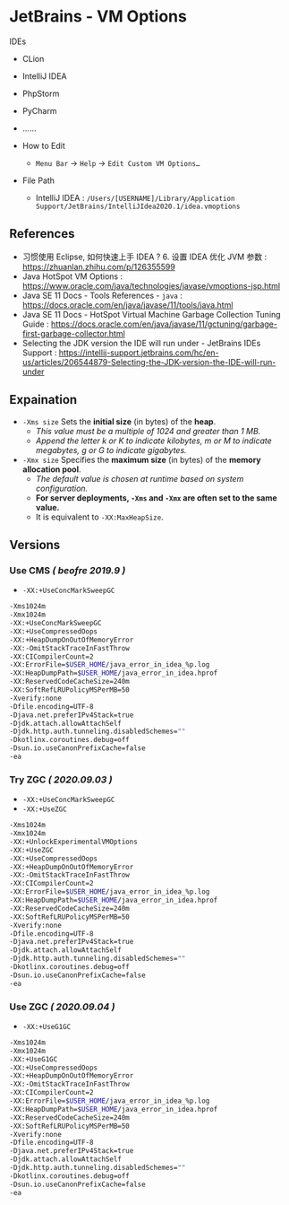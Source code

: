 # JetBrains - VM Options

IDEs

- CLion
- IntelliJ IDEA
- PhpStorm
- PyCharm
- ……

- How to Edit
    - `Menu Bar` → `Help` → `Edit Custom VM Options…`
- File Path
    - IntelliJ IDEA : `/Users/[USERNAME]/Library/Application Support/JetBrains/IntelliJIdea2020.1/idea.vmoptions`

## References

- 习惯使用 Eclipse, 如何快速上手 IDEA ? 6. 设置 IDEA 优化 JVM 参数 : https://zhuanlan.zhihu.com/p/126355599
- Java HotSpot VM Options : https://www.oracle.com/java/technologies/javase/vmoptions-jsp.html
- Java SE 11 Docs - Tools References - `java` : https://docs.oracle.com/en/java/javase/11/tools/java.html
- Java SE 11 Docs - HotSpot Virtual Machine Garbage Collection Tuning Guide : https://docs.oracle.com/en/java/javase/11/gctuning/garbage-first-garbage-collector.html
- Selecting the JDK version the IDE will run under - JetBrains IDEs Support : https://intellij-support.jetbrains.com/hc/en-us/articles/206544879-Selecting-the-JDK-version-the-IDE-will-run-under

## Expaination

- `-Xms size` Sets the **initial size** (in bytes) of the **heap**.
    - _This value must be a multiple of 1024 and greater than 1 MB._
    - _Append the letter k or K to indicate kilobytes, m or M to indicate megabytes, g or G to indicate gigabytes._
- `-Xmx size` Specifies the **maximum size** (in bytes) of the **memory allocation pool**.
    - _The default value is chosen at runtime based on system configuration._
    - **For server deployments, `-Xms` and `-Xmx` are often set to the same value.**
    - It is equivalent to `-XX:MaxHeapSize`.

## Versions

### Use CMS _( beofre 2019.9 )_

- `-XX:+UseConcMarkSweepGC`

```bash
-Xms1024m
-Xmx1024m
-XX:+UseConcMarkSweepGC
-XX:+UseCompressedOops
-XX:+HeapDumpOnOutOfMemoryError
-XX:-OmitStackTraceInFastThrow
-XX:CICompilerCount=2
-XX:ErrorFile=$USER_HOME/java_error_in_idea_%p.log
-XX:HeapDumpPath=$USER_HOME/java_error_in_idea.hprof
-XX:ReservedCodeCacheSize=240m
-XX:SoftRefLRUPolicyMSPerMB=50
-Xverify:none
-Dfile.encoding=UTF-8
-Djava.net.preferIPv4Stack=true
-Djdk.attach.allowAttachSelf
-Djdk.http.auth.tunneling.disabledSchemes=""
-Dkotlinx.coroutines.debug=off
-Dsun.io.useCanonPrefixCache=false
-ea
```

### Try ZGC _( 2020.09.03 )_

- `-XX:+UseConcMarkSweepGC`
- `-XX:+UseZGC`

```bash
-Xms1024m
-Xmx1024m
-XX:+UnlockExperimentalVMOptions
-XX:+UseZGC
-XX:+UseCompressedOops
-XX:+HeapDumpOnOutOfMemoryError
-XX:-OmitStackTraceInFastThrow
-XX:CICompilerCount=2
-XX:ErrorFile=$USER_HOME/java_error_in_idea_%p.log
-XX:HeapDumpPath=$USER_HOME/java_error_in_idea.hprof
-XX:ReservedCodeCacheSize=240m
-XX:SoftRefLRUPolicyMSPerMB=50
-Xverify:none
-Dfile.encoding=UTF-8
-Djava.net.preferIPv4Stack=true
-Djdk.attach.allowAttachSelf
-Djdk.http.auth.tunneling.disabledSchemes=""
-Dkotlinx.coroutines.debug=off
-Dsun.io.useCanonPrefixCache=false
-ea
```

### Use ZGC _( 2020.09.04 )_

- `-XX:+UseG1GC`

```bash
-Xms1024m
-Xmx1024m
-XX:+UseG1GC
-XX:+UseCompressedOops
-XX:+HeapDumpOnOutOfMemoryError
-XX:-OmitStackTraceInFastThrow
-XX:CICompilerCount=2
-XX:ErrorFile=$USER_HOME/java_error_in_idea_%p.log
-XX:HeapDumpPath=$USER_HOME/java_error_in_idea.hprof
-XX:ReservedCodeCacheSize=240m
-XX:SoftRefLRUPolicyMSPerMB=50
-Xverify:none
-Dfile.encoding=UTF-8
-Djava.net.preferIPv4Stack=true
-Djdk.attach.allowAttachSelf
-Djdk.http.auth.tunneling.disabledSchemes=""
-Dkotlinx.coroutines.debug=off
-Dsun.io.useCanonPrefixCache=false
-ea
```
